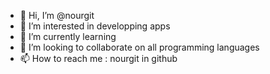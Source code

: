 - 👋 Hi, I’m @nourgit
- 👀 I’m interested in developping apps
- 🌱 I’m currently learning 
- 💞️ I’m looking to collaborate on all programming languages
- 📫 How to reach me : nourgit in github

<!---
nourgit/nourgit is a ✨ special ✨ repository because its `README.md` (this file) appears on your GitHub profile.
You can click the Preview link to take a look at your changes.
--->
